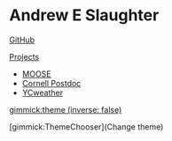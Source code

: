 # Andrew E Slaughter
[GitHub](https://github.com/aeslaughter)

[Projects]()

  * [MOOSE](www.mooseframework.com)
  * [Cornell Postdoc](http://aeslaughter.github.io/postdoc/)
  * [YCweather](http://aeslaughter.github.io/YCweather/)

<!-- set a default theme -->
[gimmick:theme (inverse: false)](yeti)

<!-- show a theme chooser in the menu bar -->
[gimmick:ThemeChooser](Change theme)